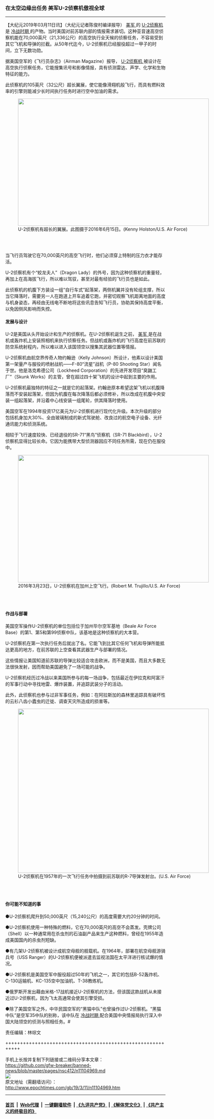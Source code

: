 ### 在太空边缘出任务 美军U-2侦察机傲视全球
------------------------

<p>
 【大纪元2019年03月11日讯】（大纪元记者陈俊村编译报导）
 <a href="http://www.epochtimes.com/gb/tag/%E7%BE%8E%E5%86%9B.html">
  美军
 </a>
 的
 <a href="http://www.epochtimes.com/gb/tag/u-2%E4%BE%A6%E5%AF%9F%E6%9C%BA.html">
  U-2侦察机
 </a>
 是
 <a href="http://www.epochtimes.com/gb/tag/%E5%86%B7%E6%88%98%E6%97%B6%E6%9C%9F.html">
  冷战时期
 </a>
 的产物。当时美国对前苏联内部的情报需求甚切。这种亚音速高空侦察机能在70,000英尺（21,336公尺）的高空执行全天候的侦察任务，不容易受到其它飞机和导弹的拦截。从50年代迄今，U-2侦察机已经服役超过一甲子的时间，立下无数功勋。
</p>
<p>
 据美国空军的《飞行员杂志》（Airman Magazine）报导，
 <a href="http://www.epochtimes.com/gb/tag/u-2%E4%BE%A6%E5%AF%9F%E6%9C%BA.html">
  U-2侦察机
 </a>
 被设计在高空执行侦察任务，它能搜集讯号和影像情报，具有侦测雷达、声学、化学和生物特征的能力。
</p>
<p>
 此侦察机的105英尺（32公尺）超长翼展，使它能像滑翔机般飞行，而具有燃料效率的引擎则能减少长时间执行任务时进行空中加油的需求。
</p>
<figure class="wp-caption aligncenter" id="attachment_11104994" style="width: 600px">
 <a href="http://i.epochtimes.com/assets/uploads/2019/03/33156849441_04dc21b1bf_b.jpg">
  <img alt="" class="wp-image-11104994 size-large" height="399" src="http://i.epochtimes.com/assets/uploads/2019/03/33156849441_04dc21b1bf_b-600x399.jpg" width="600"/>
 </a>
 <br/><figcaption class="wp-caption-text">
  U-2侦察机有超长的翼展。此图摄于2016年6月15日。(Kenny Holston/U.S. Air Force)
 </figcaption><br/>
</figure><br/>
<p>
 当飞行员驾驶它在70,000英尺的高空飞行时，他们必须穿上特制的压力衣才能存活。
</p>
<p>
 U-2侦察机有个“蛟龙夫人”（Dragon Lady）的外号，因为这种侦察机的重量轻，再加上在高海拔飞行，所以难以驾驭，甚至对最有经验的飞行员也是如此。
</p>
<p>
 此侦察机的机腹下方装设一组“自行车式”起落架，两侧机翼并没有轮组支撑，所以当它降落时，需要另一人在跑道上开车追着它跑，并密切观察飞机距离地面的高度与机身姿态，再经由无线电不断地将这些讯息告知飞行员，协助其保持高度平衡，以免因侧风影响而失控。
</p>
<p>
</p>
<h4>
 发展与设计
</h4>
<p>
 U-2是美国从头开始设计和生产的侦察机。在U-2侦察机诞生之前，
 <a href="http://www.epochtimes.com/gb/tag/%E7%BE%8E%E5%86%9B.html">
  美军
 </a>
 是在战机或轰炸机上安装照相机来执行侦察任务。但战机或轰炸机的飞行高度在前苏联的防空系统射程内，所以难以进入该国领空以搜集其武器位置等情报。
</p>
<p>
 U-2侦察机由航空界传奇人物约翰逊（Kelly Johnson）所设计，他素以设计美国第一架量产与服役的喷射战机——F-80“流星”战机（P-80 Shooting Star）闻名于世。他是洛克希德公司（Lockheed Corporation）的先进开发项目“臭鼬工厂”（Skunk Works）的主管，曾在超过四十架飞机的设计中起到主要的作用。
</p>
<p>
 U-2侦察机最独特的特征之一就是它的起落架。约翰逊原本希望这架飞机以机腹降落而不安装起落架，但因为机腹在每次降落后都必须修补，所以改成在机腹中央安装一组起落架，并沿着中心线安装一组尾轮，供其降落时使用。
</p>
<p>
 美国空军在1994年投资17亿美元为U-2侦察机进行现代化升级。本次升级的部分包括机身加大30%、全由玻璃制成的新式驾驶舱、改良过的航空电子设备、光纤通讯能力和侦测系统。
</p>
<p>
 相较于飞行速度较快、已经退役的SR-71“黑鸟”侦察机（SR-71 Blackbird），U-2侦察机显得比较长命。它因为能携带大型侦测器因应不同任务所需，现在仍在服役中。
</p>
<figure class="wp-caption aligncenter" id="attachment_11104987" style="width: 600px">
 <a href="http://i.epochtimes.com/assets/uploads/2019/03/33244108886_60eb805a92_b.jpg">
  <img alt="" class="wp-image-11104987 size-large" height="400" src="http://i.epochtimes.com/assets/uploads/2019/03/33244108886_60eb805a92_b-600x400.jpg" width="600"/>
 </a>
 <br/><figcaption class="wp-caption-text">
  2016年3月23日，U-2侦察机在加州上空飞行。(Robert M. Trujillo/U.S. Air Force)
 </figcaption><br/>
</figure><br/>
<h4>
 作战与部署
</h4>
<p>
 美国空军操作U-2侦察机的单位包括位于加州毕尔空军基地（Beale Air Force Base）的第1、第5和第99侦察中队，该基地是这种侦察机的大本营。
</p>
<p>
 U-2侦察机在第一次执行任务后就出了名。它能飞到比其它任何飞机和导弹所能抵达更高的地方，在前苏联的上空查看其武器生产与部署的情况。
</p>
<p>
 这些情报让美国知道前苏联的导弹比较适合攻击欧洲，而不是美国，而且大多数无法很快发射，因而帮助美国避免了一场可能的战争。
</p>
<p>
 U-2侦察机经历过冷战以来美国所参与的每一场战争，包括最近在伊拉克和阿富汗的军事行动中寻找地雷、爆炸装置，并追踪武装分子的活动。
</p>
<p>
 此外，此侦察机也参与过非军事任务，例如：在阿拉斯加的森林里追踪具有破坏性的云衫八齿小蠹虫的迁徙、调查天灾所造成的损害等。
</p>
<figure class="wp-caption aligncenter" id="attachment_11104988" style="width: 600px">
 <a href="http://i.epochtimes.com/assets/uploads/2019/03/missileLaunchPadTyuratumMissileTestCenter.jpg">
  <img alt="" class="wp-image-11104988 size-large" height="515" src="http://i.epochtimes.com/assets/uploads/2019/03/missileLaunchPadTyuratumMissileTestCenter-600x515.jpg" width="600"/>
 </a>
 <br/><figcaption class="wp-caption-text">
  U-2侦察机在1957年的一次飞行任务中拍摄到前苏联的R-7导弹发射台。(U.S. Air Force)
 </figcaption><br/>
</figure><br/>
<h4>
 你可能不知道的事
</h4>
<p>
 ●U-2侦察机爬升到50,000英尺（15,240公尺）的高度需要大约20分钟的时间。
</p>
<p>
 ●U-2侦察机使用一种特殊的燃料，它在70,000英尺的高空不会蒸发。壳牌公司（Shell）以一种通常用在杀虫剂的石油副产品来生产这种燃料，曾经在1955年造成美国国内的杀虫剂短缺。
</p>
<p>
 ●有几架U-2侦察机被设计成航空母舰的舰载机。在1964年，部署在航空母舰游骑兵号（USS Ranger）的U-2侦察机便被派遣去监视法国在太平洋进行核试爆的情况。
</p>
<p>
 ●U-2侦察机是美国空军中服役超过50年的飞机之一，其它的包括B-52轰炸机、C-130运输机、KC-135空中加油机、T-38教练机。
</p>
<p>
 ●俄罗斯开发出藉由米格-17战机接近U-2侦察机的方法，但该国这款战机从未接近过U-2侦察机，因为飞太高通常会使其引擎受损。
</p>
<p>
 ●除了美国空军之外，中华民国空军的“黑猫中队”也曾操作过U-2侦察机。“黑猫中队”是空军35中队的别称，该中队在
 <a href="http://www.epochtimes.com/gb/tag/%E5%86%B7%E6%88%98%E6%97%B6%E6%9C%9F.html">
  冷战时期
 </a>
 配合美国中央情报局执行深入中国大陆领空的侦测与照相任务。#
</p>
<p>
</p>
<p>
 责任编辑：林琮文
</p>

+++++++++++++++++++++++++++++++++++++++++++++++++++++++++++<br/><br/>
手机上长按并复制下列链接或二维码分享本文章：<br/>
https://github.com/gfw-breaker/banned-news/blob/master/pages/nsc412/n11104969.md <br/>
<a href='https://github.com/gfw-breaker/banned-news/blob/master/pages/nsc412/n11104969.md'><img src='https://github.com/gfw-breaker/banned-news/blob/master/pages/nsc412/n11104969.md.png'/></a> <br/>
原文地址（需翻墙访问）：http://www.epochtimes.com/gb/19/3/11/n11104969.htm


------------------------
#### [首页](https://github.com/gfw-breaker/banned-news/blob/master/README.md) &nbsp;|&nbsp; [Web代理](https://github.com/labour-camp/helloworld) &nbsp;|&nbsp; [一键翻墙软件](https://github.com/gfw-breaker/nogfw/blob/master/README.md) &nbsp;| [《九评共产党》](https://github.com/gfw-breaker/9ping.md/blob/master/README.md#九评之一评共产党是什么) | [《解体党文化》](https://github.com/gfw-breaker/jtdwh.md/blob/master/README.md) | [《共产主义的终极目的》](https://github.com/gfw-breaker/gczydzjmd.md/blob/master/README.md)

